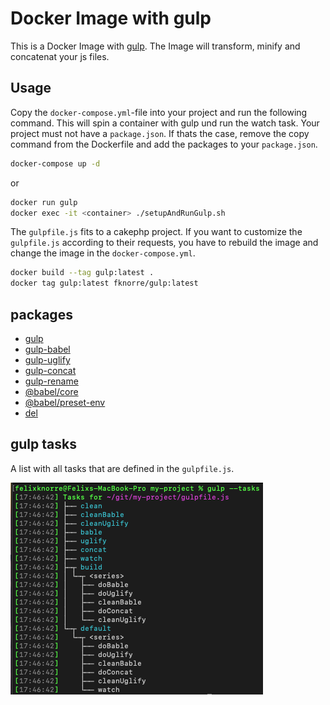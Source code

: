 # Docker Image with gulp

This is a Docker Image with [gulp](https://gulpjs.com). The Image will transform, minify and concatenat your js files. 

## Usage

Copy the `docker-compose.yml`-file into your project and run the following command. This will spin a container with gulp und run the watch task. 
Your project must not have a `package.json`. If thats the case, remove the copy command from the Dockerfile and add the packages to your `package.json`.

```bash
docker-compose up -d
```
or

```bash
docker run gulp
docker exec -it <container> ./setupAndRunGulp.sh
```

The `gulpfile.js` fits to a cakephp project. If you want to customize the `gulpfile.js` according to their requests, you have to rebuild the image and change the image in the `docker-compose.yml`.

```bash
docker build --tag gulp:latest .
docker tag gulp:latest fknorre/gulp:latest
```

## packages

* [gulp](https://www.npmjs.com/package/gulp)
* [gulp-babel](https://www.npmjs.com/package/gulp-babel)
* [gulp-uglify](https://www.npmjs.com/package/gulp-uglify)
* [gulp-concat](https://www.npmjs.com/package/gulp-concat)
* [gulp-rename](https://www.npmjs.com/package/gulp-rename)
* [@babel/core](https://www.npmjs.com/package/@babel/core)
* [@babel/preset-env](https://www.npmjs.com/package/@babel/preset-env)
* [del](https://www.npmjs.com/package/del)

## gulp tasks

A list with all tasks that are defined in the `gulpfile.js`.

![gulp tasks](./images/tasks.png)